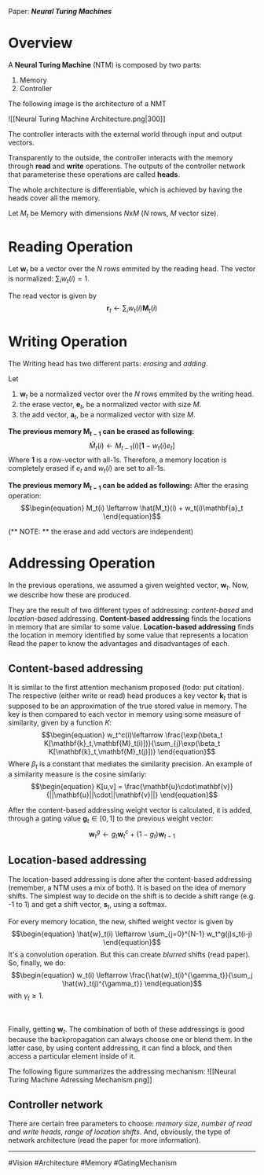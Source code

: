 Paper: ***Neural Turing Machines***

# Overview
A **Neural Turing Machine** (NTM) is composed by two parts:
1.	Memory
2.	Controller

The following image is the architecture of a NMT

![[Neural Turing Machine Architecture.png|300]]


The controller interacts with the external world through input and output vectors. 

Transparently to the outside, the controller interacts with the memory through **read** and **write** operations.  The outputs of the controller network that parameterise these operations are called **heads**.

The whole architecture is differentiable, which is achieved by having the heads cover all the memory. 


Let  $M_t$ be Memory with dimensions $N\text{x}M$  ($N$ rows, $M$ vector size).
# Reading Operation
Let  $\mathbf{w}_t$ be a vector over the $N$ rows emmited by the reading head. The vector is normalized: $\sum_{i} w_t(i) = 1$.

The read vector is given by
$$\begin{equation}
\mathbf{r}_t \leftarrow \sum_{i} w_t(i) \mathbf{M}_t(i)
\end{equation}$$


# Writing Operation
The Writing head has two different parts: *erasing* and *adding*.

Let
1. $\mathbf{w}_t$ be a normalized vector over the $N$ rows emmited by the writing head. 
2. the erase vector, $\mathbf{e}_t$, be a normalized vector with size $M$.
3. the add vector, $\mathbf{a}_t$, be a normalized vector with size $M$.

**The previous memory $\mathbf{M}_{t-1}$ can be erased as following:**
$$\begin{equation}
	\hat{M}_t(i) \leftarrow M_{t-1}(i)[\mathbf{1}-w_t(i)e_t]
\end{equation}$$
Where $\mathbf{1}$ is a row-vector with all-1s. Therefore, a memory location is completely erased if $e_t$ and $w_t(i)$ are set to all-1s.

**The previous memory $\mathbf{M}_{t-1}$ can be added as following:**
After the erasing operation:
$$\begin{equation}
	M_t(i) \leftarrow \hat{M_t}(i) + w_t(i)\mathbf{a}_t
\end{equation}$$

(** NOTE: **  the erase and add vectors are independent)


# Addressing Operation
In the previous operations, we assumed a given weighted vector, $\mathbf{w}_t$. Now, we describe how these are produced.

They are the result of two different types of addressing: *content-based* and *location-based* addressing.  **Content-based addressing** finds the locations in memory that are similar to some value. **Location-based addressing** finds the location in memory identified by some value that represents a location Read the paper to know the advantages and disadvantages of each.

## Content-based addressing 
It is similar to the first attention mechanism proposed (todo: put citation).  The respective (either write or read) head produces a key vector $\mathbf{k}_t$ that is supposed to be an approximation of the true stored value in memory.  The key is then compared to each vector in memory using some measure of similarity, given by a function $K$:
$$\begin{equation}
w_t^c(i)\leftarrow \frac{\exp(\beta_t K[\mathbf{k}_t,\mathbf{M}_t(i)])}{\sum_{j}\exp(\beta_t K[\mathbf{k}_t,\mathbf{M}_t(j)])}
\end{equation}$$
Where $\beta_t$ is a constant that mediates the similarity precision. An example of a similarity measure is the cosine similariy:
$$\begin{equation}
K[u,v] = \frac{\mathbf{u}\cdot\mathbf{v}}{||\mathbf{u}||\cdot||\mathbf{v}||}
\end{equation}$$

After the content-based addressing weight vector is calculated, it is added, through a gating value $\mathbf{g}_t \in [0,1]$ to the previous weight vector:
$$\begin{equation}
\mathbf{w}_t^g \leftarrow g_t \mathbf{w}_t^c + (1-g_t)\mathbf{w}_{t-1}
\end{equation}$$

## Location-based addressing 
The location-based addressing is done after the content-based addressing (remember, a NTM uses a mix of both). It is based on the idea of memory shifts. The simplest way to decide on the shift is to decide a shift range (e.g. -1 to 1) and get a shift vector, $\mathbf{s}_t$, using a softmax. 

For every memory location, the new, shifted weight vector is given by
$$\begin{equation}
\hat{w}_t(i) \leftarrow \sum_{j=0}^{N-1} w_t^g(j)s_t(i-j)
\end{equation}$$
It's a convolution operation. 
But this can create *blurred* shifts (read paper). So, finally, we do:
$$\begin{equation}
w_t(i) \leftarrow \frac{\hat{w}_t(i)^{\gamma_t}}{\sum_j \hat{w}_t(j)^{\gamma_t}}
\end{equation}$$
with $\gamma_t \ge 1$.


<br> </br>
Finally, getting $\mathbf{w}_t$.  The combination of both of these addressings is good because the backpropagation can always choose one or blend them. In the latter case, by using content addressing, it can find a block, and then access a particular element inside of it.

The following figure summarizes the addressing mechanism:
![[Neural Turing Machine Adressing Mechanism.png]]

## Controller network
There are certain free parameters to choose: *memory size*, *number of read and write heads*, *range of location shifts*. And, obviously, the type of network architecture (read the paper for more information).

___
#Vision #Architecture #Memory #GatingMechanism 























